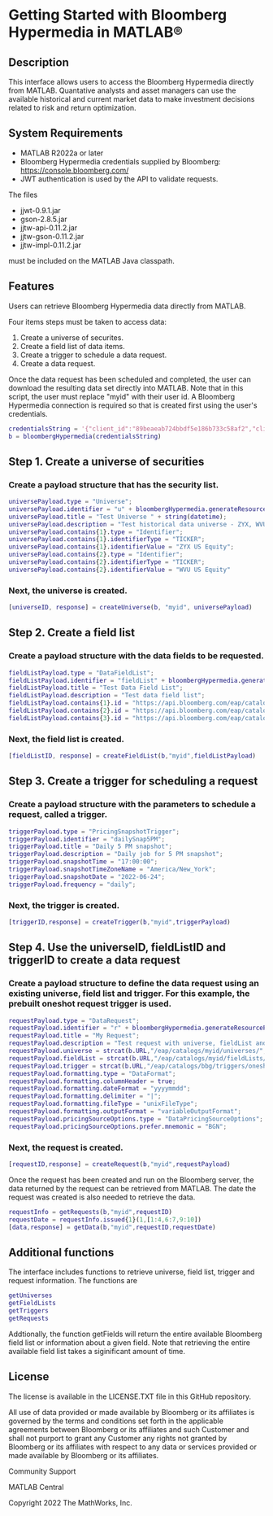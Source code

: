 # Getting Started with Bloomberg Hypermedia in MATLAB&reg;

## Description

This interface allows users to access the Bloomberg Hypermedia directly from MATLAB.  Quantative analysts and asset managers can use the available historical and current market data to make investment decisions related to risk and return optimization.

## System Requirements

- MATLAB R2022a or later
- Bloomberg Hypermedia credentials supplied by Bloomberg: https://console.bloomberg.com/
- JWT authentication is used by the API to validate requests.  

The files

- jjwt-0.9.1.jar
- gson-2.8.5.jar
- jjtw-api-0.11.2.jar
- jjtw-gson-0.11.2.jar
- jjtw-impl-0.11.2.jar

must be included on the MATLAB Java classpath.

## Features

Users can retrieve Bloomberg Hypermedia data directly from MATLAB.

Four items steps must be taken to access data:

1. Create a universe of securites.
2. Create a field list of data items.
3. Create a trigger to schedule a data request.
4. Create a data request.

Once the data request has been scheduled and completed, the user can download the resulting data set directly into MATLAB.  Note that in this script, the user must replace "myid" with their user id.
A Bloomberg Hypermedia connection is required so that is created first using the user's credentials.
```MATLAB
credentialsString = '{"client_id":"89beaeab724bbdf5e186b733c58af2","client_secret":"77050429aee81eb31793fb10fa4301c54911db545de8b2990252ffe2b56b11","name":"BloombergHAIDevelopment","scopes":["eap","beapData","reportingapi"],"expiration_date":1699198358934,"created_date":1651764758934}'
b = bloombergHypermedia(credentialsString)
```
## Step 1.   Create a universe of securities

### Create a payload structure that has the security list.
```MATLAB
universePayload.type = "Universe";
universePayload.identifier = "u" + bloombergHypermedia.generateResourcePostfix;
universePayload.title = "Test Universe " + string(datetime);
universePayload.description = "Test historical data universe - ZYX, WVU";
universePayload.contains{1}.type = "Identifier";
universePayload.contains{1}.identifierType = "TICKER";
universePayload.contains{1}.identifierValue = "ZYX US Equity";
universePayload.contains{2}.type = "Identifier";
universePayload.contains{2}.identifierType = "TICKER";
universePayload.contains{2}.identifierValue = "WVU US Equity"
```
### Next, the universe is created.
```MATLAB
[universeID, response] = createUniverse(b, "myid", universePayload)
```

## Step 2.   Create a field list

### Create a payload structure with the data fields to be requested.
```MATLAB
fieldListPayload.type = "DataFieldList";
fieldListPayload.identifier = "fieldList" + bloombergHypermedia.generateResourcePostfix;
fieldListPayload.title = "Test Data Field List";
fieldListPayload.description = "Test data field list";
fieldListPayload.contains{1}.id = "https://api.bloomberg.com/eap/catalogs/bbg/fields/pxAsk/";
fieldListPayload.contains{2}.id = "https://api.bloomberg.com/eap/catalogs/bbg/fields/pxLast/";
fieldListPayload.contains{3}.id = "https://api.bloomberg.com/eap/catalogs/bbg/fields/idBbGlobal/"
```
### Next, the field list is created.
```MATLAB
[fieldListID, response] = createFieldList(b,"myid",fieldListPayload)
```

## Step 3.   Create a trigger for scheduling a request

### Create a payload structure with the parameters to schedule a request, called a trigger.
```MATLAB
triggerPayload.type = "PricingSnapshotTrigger";
triggerPayload.identifier = "dailySnap5PM";
triggerPayload.title = "Daily 5 PM snapshot";
triggerPayload.description = "Daily job for 5 PM snapshot";
triggerPayload.snapshotTime = "17:00:00";
triggerPayload.snapshotTimeZoneName = "America/New_York";
triggerPayload.snapshotDate = "2022-06-24";
triggerPayload.frequency = "daily";
```
### Next, the trigger is created.
```MATLAB
[triggerID,response] = createTrigger(b,"myid",triggerPayload)
```
## Step 4. Use the universeID, fieldListID and triggerID to create a data request

### Create a payload structure to define the data request using an existing universe, field list and trigger. For this example, the prebuilt oneshot request trigger is used.
```MATLAB
requestPayload.type = "DataRequest";
requestPayload.identifier = "r" + bloombergHypermedia.generateResourcePostfix;
requestPayload.title = "My Request";
requestPayload.description = "Test request with universe, fieldList and trigger";
requestPayload.universe = strcat(b.URL,"/eap/catalogs/myid/universes/",universeID);
requestPayload.fieldList = strcat(b.URL,"/eap/catalogs/myid/fieldLists/",fieldListID);
requestPayload.trigger = strcat(b.URL,"/eap/catalogs/bbg/triggers/oneshot");
requestPayload.formatting.type = "DataFormat";
requestPayload.formatting.columnHeader = true;
requestPayload.formatting.dateFormat = "yyyymmdd";
requestPayload.formatting.delimiter = "|";
requestPayload.formatting.fileType = "unixFileType";
requestPayload.formatting.outputFormat = "variableOutputFormat";
requestPayload.pricingSourceOptions.type = "DataPricingSourceOptions";
requestPayload.pricingSourceOptions.prefer.mnemonic = "BGN";
```
### Next, the request is created.
```MATLAB
[requestID,response] = createRequest(b,"myid",requestPayload)
```
Once the request has been created and run on the Bloomberg server, the data returned by the request can be retrieved from MATLAB.    The date the request was created is also needed to retrieve the data.
```MATLAB
requestInfo = getRequests(b,"myid",requestID)
requestDate = requestInfo.issued{1}(1,[1:4,6:7,9:10])
[data,response] = getData(b,"myid",requestID,requestDate)
```
## Additional functions

The interface includes functions to retrieve universe, field list, trigger and request information.   The functions are 
```MATLAB
getUniverses
getFieldLists
getTriggers
getRequests
```
   Addtionally, the function getFields will return the entire available Bloomberg field list or information about a given field.   Note that retrieving the entire available field list takes a siginificant amount of time.

## License

The license is available in the LICENSE.TXT file in this GitHub repository.

All use of data provided or made available by Bloomberg or its affiliates is governed by the terms and conditions set forth in the applicable agreements between Bloomberg or its affiliates and such Customer and shall not purport to grant any Customer any rights not granted by Bloomberg or its affiliates with respect to any data or services provided or made available by Bloomberg or its affiliates.

Community Support

MATLAB Central

Copyright 2022 The MathWorks, Inc.